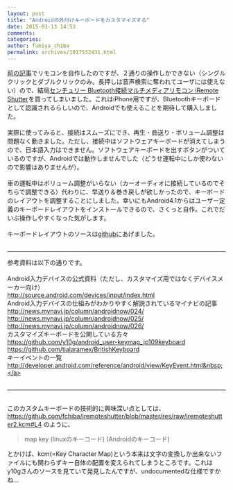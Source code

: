 ```yaml
---
layout: post
title: "Androidの外付けキーボードをカスタマイズする"
date: 2015-01-13 14:53
comments: 
categories: 
author: fumiya_chiba
permalink: archives/1017532431.html
---
```


<a  href="http://fchiba.blog.jp/archives/1017084352.html" target="_blank">前の記事</a>でリモコンを自作したのですが、２通りの操作しかできない（シングルクリックとダブルクリックのみ。長押しは音声検索に奪われてユーザには使えない）ので、結局<a  href="http://www.amazon.co.jp/gp/product/B008DM3V6W/ref=as_li_ss_tl?ie=UTF8&amp;camp=247&amp;creative=7399&amp;creativeASIN=B008DM3V6W&amp;linkCode=as2&amp;tag=fchiba-22">センチュリー Bluetooth接続マルチメディアリモコン iRemote Shutter</a><img  style="border:none !important; margin:0px !important;" border="0" height="1" width="1" src="http://ir-jp.amazon-adsystem.com/e/ir?t=fchiba-22&amp;l=as2&amp;o=9&amp;a=B008DM3V6W">を買ってしまいました。これはiPhone用ですが、Bluetoothキーボードとして認識されるらしいので、Androidでも使えることを期待して購入しました。<br /><br />実際に使ってみると、接続はスムーズにでき、再生・曲送り・ボリューム調整は問題なく動きました。ただし、接続中はソフトウェアキーボードが消えてしまうので、日本語入力はできません。ソフトウェアキーボードを出すボタンがついているのですが、Androidでは動作しませんでした（どうせ運転中にしか使わないので影響はありませんが）。<br /><br />車の運転中はボリューム調整がいらない（カーオーディオに接続しているのでそちらで調整できる）代わりに、早送り＆巻き戻しが欲しかったので、キーボードのレイアウトを調整することにしました。幸いにもAndroid4.1からはユーザー定義のキーボードレイアウトをインストールできるので、さくっと自作。これでだいぶ操作しやすくなった気がします。<br /><br />キーボードレイアウトのソースは<a  target="_blank" href="https://github.com/fchiba/iremoteshutter">github</a>にあげました。<br /><br /><hr>参考資料は以下の通りです。<br /><br /><div>Android入力デバイスの公式資料（ただし、カスタマイズ用ではなくデバイスメーカー向け）</div><div><a  href="http://source.android.com/devices/input/index.html" target="_blank">http://source.android.com/devices/input/index.html</a></div><div>Android入力デバイスの仕組みがわかりやすく解説されているマイナビの記事</div><div><a  href="http://news.mynavi.jp/column/androidnow/024/" target="_blank">http://news.mynavi.jp/column/androidnow/024/</a></div><div><a  href="http://news.mynavi.jp/column/androidnow/025/" target="_blank">http://news.mynavi.jp/column/androidnow/025/</a></div><div><a  href="http://news.mynavi.jp/column/androidnow/026/" target="_blank">http://news.mynavi.jp/column/androidnow/026/</a></div><div>カスタマイズキーボードを公開している方々</div><div><a  href="https://github.com/y10g/android_user-keymap_jp109keyboard" target="_blank">https://github.com/y10g/android_user-keymap_jp109keyboard</a></div><div><a  href="https://github.com/tialaramex/BritishKeyboard" target="_blank">https://github.com/tialaramex/BritishKeyboard</a></div><div>キーイベントの一覧</div><div><a  href="http://developer.android.com/reference/android/view/KeyEvent.html" target="_blank">http://developer.android.com/reference/android/view/KeyEvent.html&nbsp;</a></div>
<br />
<hr>
<br />このカスタムキーボードの技術的に興味深い点としては、<a  target="_blank" href="https://github.com/fchiba/iremoteshutter/blob/master/res/raw/iremoteshutter2.kcm#L4">https://github.com/fchiba/iremoteshutter/blob/master/res/raw/iremoteshutter2.kcm#L4</a>
のように、<br /><blockquote>map key (linuxのキーコード) (Androidのキーコード)
</blockquote>とかけば、kcm(=Key Character Map)という本来は文字の変換しか出来ないファイルにも関わらずキー自体の配置を変えられてしまうところです。これはy10gさんのソースを見ていて発見したんですが、undocumentedな仕様ですかね…

